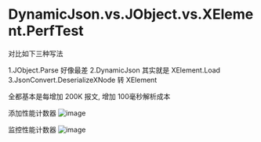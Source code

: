 # DynamicJson.vs.JObject.vs.XElement.PerfTest

对比如下三种写法

1.JObject.Parse 好像最差
2.DynamicJson 其实就是 XElement.Load
3.JsonConvert.DeserializeXNode 转 XElement

全都基本是每增加 200K 报文, 增加 100毫秒解析成本

添加性能计数器
![image](https://github.com/Microshaoft/DynamicJson.vs.JObject.vs.XElement.PerfTest/blob/master/ConsoleApp1/Images/PerformanceCounter1.jpg)

监控性能计数器
![image](https://github.com/Microshaoft/DynamicJson.vs.JObject.vs.XElement.PerfTest/blob/master/ConsoleApp1/Images/PerformanceCounter2.jpg)



